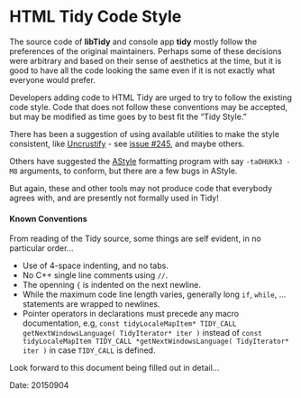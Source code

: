 # HTML Tidy Code Style

The source code of **libTidy** and console app **tidy** mostly follow the preferences of the original maintainers. Perhaps some of these decisions were arbitrary and based on their sense of aesthetics at the time, but it is good to have all the code looking the same even if it is not exactly what everyone would prefer.

Developers adding code to HTML Tidy are urged to try to follow the existing code style. Code that does not follow these conventions may be accepted, but may be modified as time goes by to best fit the “Tidy Style.”

There has been a suggestion of using available utilities to make the style consistent, like [Uncrustify](https://github.com/uncrustify/uncrustify) - see [issue #245](https://github.com/htacg/tidy-html5/issues/245), and maybe others.

Others have suggested the [AStyle](http://astyle.sourceforge.net/) formatting program with say `-taOHUKk3 -M8` arguments, to conform, but there are a few bugs in AStyle.

But again, these and other tools may not produce code that everybody agrees with, and are presently not formally used in Tidy!

#### Known Conventions

From reading of the Tidy source, some things are self evident,  in no particular order...

 - Use of 4-space indenting, and no tabs.
 - No C++ single line comments using `//`.
 - The openning `{` is indented on the next newline.
 - While the maximum code line length varies, generally long `if`, `while`, ... statements are wrapped to newlines.
 - Pointer operators in declarations must precede any macro documentation, e.g, `const tidyLocaleMapItem* TIDY_CALL getNextWindowsLanguage( TidyIterator* iter )` instead of `const tidyLocaleMapItem TIDY_CALL *getNextWindowsLanguage( TidyIterator* iter )` in case `TIDY_CALL` is defined.



Look forward to this document being filled out in detail...

Date: 20150904
